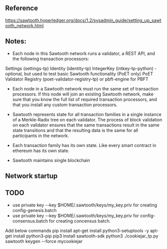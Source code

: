 Reference
--------------
https://sawtooth.hyperledger.org/docs/1.2/sysadmin_guide/setting_up_sawtooth_network.html

Notes:
-----
- Each node in this Sawtooth network runs a validator, a REST API, and the following transaction processors:

Settings (settings-tp)
Identity (identity-tp)
IntegerKey (intkey-tp-python) - optional, but used to test basic Sawtooth functionality
(PoET only) PoET Validator Registry (poet-validator-registry-tp) or pbft-engine for PBFT


- Each node in a Sawtooth network must run the same set of transaction processors. If this node will join an existing Sawtooth network, make sure that you know the full list of required transaction processors, and that you install any custom transaction processors.

- Sawtooth represents state for all transaction families in a single instance of a Merkle-Radix tree on each validator. The process of block validation on each validator ensures that the same transactions result in the same state transitions and that the resulting data is the same for all participants in the network.

- Each transaction family has its own state. Like every smart contract in ethereum has its own state.
- Sawtooth maintains single blockchain

Network startup
---------------

TODO
-----
- use private key --key $HOME/.sawtooth/keys/my_key.priv for creating config-genesis.batch
- use private key --key $HOME/.sawtooth/keys/my_key.priv for config-consensus.batch for creating concensus batch.

Add below commands
pip install 
apt-get install python3-setuptools -y
apt-get install python3-pip
pip3 install sawtooth-sdk 
python3 ./cookiejar_tp.py
sawtooth keygen --force mycookiejar 
